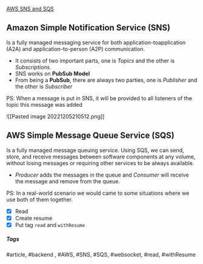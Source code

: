 [AWS SNS and SQS](https://sunamjohn.medium.com/aws-sns-and-sqs-8c4138d0577)

## Amazon Simple Notification Service (SNS)

Is a fully managed messaging service for both application-toapplication (A2A) and application-to-person (A2P) communication.

- It consists of two important parts, one is _Topics_ and the other is _Subscriptions_.
- SNS works on **PubSub Model**
- From being a **PubSub**, there are always two parties, one is _Publisher_ and the other is _Subscriber_

PS: When a message is put in SNS, it will be provided to all listeners of the topic this message was added

![[Pasted image 20221205210512.png]]


## AWS Simple Message Queue Service (SQS)

Is a fully managed message queuing service. Using SQS, we can send, store, and receive messages between software components at any volume, without losing messages or requiring other services to be always available.

- _Producer_ adds the messages in the queue and _Consumer_ will receive the message and remove from the queue.

PS: In a real-world scenario we would came to some situations where we use both of them together.

- [x] Read
- [x] Create resume
- [x] Put tag `read` and `withResume`

##### Tags
#article, #backend , #AWS, #SNS, #SQS, #websocket, #read, #withResume 
